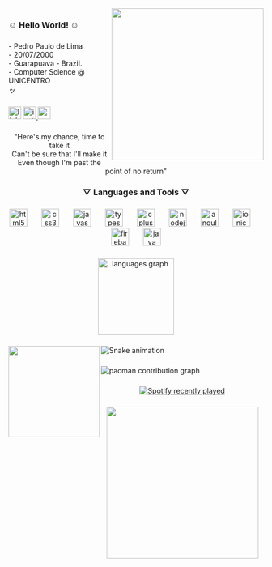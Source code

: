<img align="right" height="300" src="https://i.pinimg.com/originals/70/c5/0e/70c50eee7f9a120f06164b7295fd987b.gif"  />

###

<h3 align="left">☺ Hello World! ☺</h3>

###

<p align="left">- Pedro Paulo de Lima<br>- 20/07/2000<br>-  Guarapuava - Brazil.<br>- Computer Science @ UNICENTRO<br>ッ</p>

###

<div align="left">
  <img src="https://img.shields.io/static/v1?message=LinkedIn&logo=linkedin&label=&color=0077B5&logoColor=white&labelColor=&style=for-the-badge" height="25" alt="linkedin logo"  />
  <a href="https://www.instagram.com/pedropaulo_xd/" target="_blank">
    <img src="https://img.shields.io/static/v1?message=Instagram&logo=instagram&label=&color=E4405F&logoColor=white&labelColor=&style=for-the-badge" height="25" alt="instagram logo"  />
  </a>
  <a href="pppedro95@gmail.com" target="_blank">
    <img src="https://img.shields.io/static/v1?message=Gmail&logo=gmail&label=&color=D14836&logoColor=white&labelColor=&style=for-the-badge" height="25" alt="gmail logo"  />
  </a>
</div>

###

<p align="center">"Here's my chance, time to take it<br>Can't be sure that I'll make it<br>Even though I'm past the point of no return"</p>

###

<h3 align="center">▽ Languages and Tools ▽</h3>

###

<div align="center">
  <img src="https://cdn.jsdelivr.net/gh/devicons/devicon/icons/html5/html5-original.svg" height="35" alt="html5 logo"  />
  <img width="20" />
  <img src="https://cdn.jsdelivr.net/gh/devicons/devicon/icons/css3/css3-original.svg" height="35" alt="css3 logo"  />
  <img width="20" />
  <img src="https://cdn.simpleicons.org/javascript/F7DF1E" height="35" alt="javascript logo"  />
  <img width="20" />
  <img src="https://cdn.simpleicons.org/typescript/3178C6" height="35" alt="typescript logo"  />
  <img width="20" />
  <img src="https://cdn.jsdelivr.net/gh/devicons/devicon/icons/cplusplus/cplusplus-original.svg" height="35" alt="cplusplus logo"  />
  <img width="20" />
  <img src="https://cdn.simpleicons.org/nodedotjs/339933" height="35" alt="nodejs logo"  />
  <img width="20" />
  <img src="https://cdn.simpleicons.org/angular/DD0031" height="35" alt="angularjs logo"  />
  <img width="20" />
  <img src="https://cdn.jsdelivr.net/gh/devicons/devicon/icons/ionic/ionic-original.svg" height="35" alt="ionic logo"  />
  <img width="20" />
  <img src="https://cdn.jsdelivr.net/gh/devicons/devicon/icons/firebase/firebase-plain-wordmark.svg" height="35" alt="firebase logo"  />
  <img width="20" />
  <img src="https://cdn.jsdelivr.net/gh/devicons/devicon/icons/java/java-original.svg" height="35" alt="java logo"  />
</div>

###

<div align="center">
  <img src="https://github-readme-stats.vercel.app/api/top-langs?username=PedroPaulo00&locale=en&hide_title=true&layout=compact&card_width=320&langs_count=6&theme=synthwave&hide_border=true&order=2" height="150" alt="languages graph"  />
</div>

###

<img align="left" height="180" src="https://i.pinimg.com/originals/85/69/c8/8569c8c3ba8ffce8c51cc2bfa38dff0a.gif"  />

###

<img src="https://raw.githubusercontent.com/PedroPaulo00/PedroPaulo00/output/snake.svg" alt="Snake animation" />

###

<picture>
  <source media="(prefers-color-scheme: dark)" srcset="https://raw.githubusercontent.com/PedroPaulo00/PedroPaulo00/output/pacman-contribution-graph-dark.svg">
  <source media="(prefers-color-scheme: light)" srcset="https://raw.githubusercontent.com/PedroPaulo00/PedroPaulo00/output/pacman-contribution-graph.svg">
  <img alt="pacman contribution graph" src="https://raw.githubusercontent.com/PedroPaulo00/PedroPaulo00/output/pacman-contribution-graph.svg">
</picture>

###

<div align="center">
  <a href="https://open.spotify.com/user/PedroPaulo00">
    <img src="https://spotify-recently-played-readme.vercel.app/api?user=12178176848&count=5&unique=false" alt="Spotify recently played"  />
  </a>
</div>

###

<div align="center">
  <img height="300" src="https://repository-images.githubusercontent.com/344610266/246c3a80-7cf0-11eb-92d0-fe1d20e11982"  />
</div>

###
